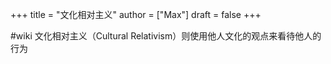 +++
title = "文化相对主义"
author = ["Max"]
draft = false
+++

\#wiki
文化相对主义（Cultural Relativism）则使用他人文化的观点来看待他人的行为
